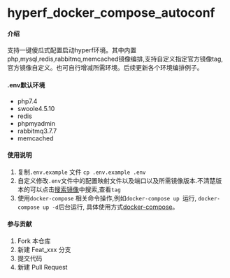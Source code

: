 # hyperf_docker_compose_autoconf

#### 介绍
支持一键傻瓜式配置启动hyperf环境。其中内置php,mysql,redis,rabbitmq,memcached镜像编排,支持自定义指定官方镜像tag,官方镜像自定义。也可自行增减所需环境。后续更新各个环境编排例子。

#### .env默认环境
- php7.4
- swoole4.5.10
- redis
- phpmyadmin
- rabbitmq3.7.7
- memcached

#### 使用说明

1.  复制`.env.example` 文件 ```cp .env.example .env```
2.  自定义修改`.env`文件中的配置映射文件以及端口以及所需镜像版本.不清楚版本的可以点击[搜索镜像](https://registry.hub.docker.com/ "搜索镜像")中搜索,查看`tag`
3.  使用`docker-compose` 相关命令操作,例如```docker-compose up ```运行, ```docker-compose up -d```后台运行, 具体使用方式[docker-compose](https://www.runoob.com/docker/docker-compose.html "docker-compose")。

#### 参与贡献

1.  Fork 本仓库
2.  新建 Feat_xxx 分支
3.  提交代码
4.  新建 Pull Request
